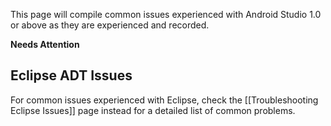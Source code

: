 This page will compile common issues experienced with Android Studio 1.0 or above as they are experienced and recorded. 

**Needs Attention**

## Eclipse ADT Issues

For common issues experienced with Eclipse, check the [[Troubleshooting Eclipse Issues]] page instead for a detailed list of common problems.